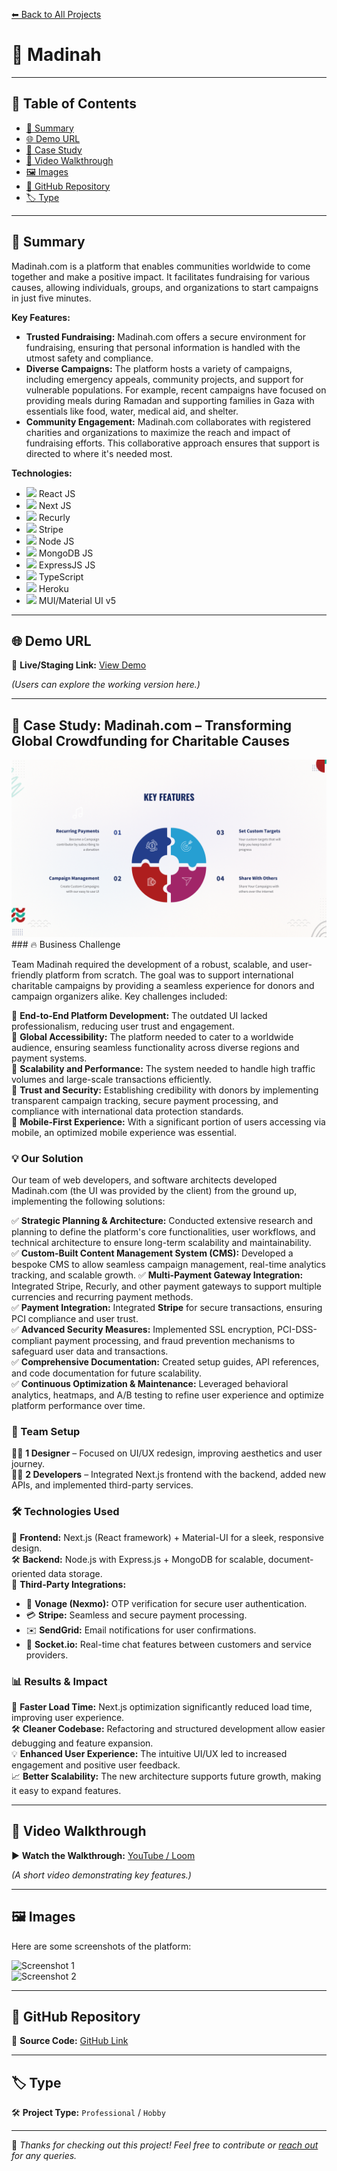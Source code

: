 [⬅ Back to All Projects](../README.md#madinah)

# 📌 Madinah

---

## 📖 Table of Contents  

- [📖 Summary](#-summary)  
- [🌐 Demo URL](#-demo-url)  
- [📑 Case Study](#-case-study)  
- [🎥 Video Walkthrough](#-video-walkthrough)  
- [🖼 Images](#-images)  
- [🔗 GitHub Repository](#-github-repository)  
- [🏷 Type](#-type)  

---

## 📖 Summary  

Madinah.com is a platform that enables communities worldwide to come together and make a positive impact. It facilitates fundraising for various causes, allowing individuals, groups, and organizations to start campaigns in just five minutes.  

**Key Features:**
- **Trusted Fundraising:** Madinah.com offers a secure environment for fundraising, ensuring that personal information is handled with the utmost safety and compliance.
- **Diverse Campaigns:** The platform hosts a variety of campaigns, including emergency appeals, community projects, and support for vulnerable populations. For example, recent campaigns have focused on providing meals during Ramadan and supporting families in Gaza with essentials like food, water, medical aid, and shelter.
- **Community Engagement:** Madinah.com collaborates with registered charities and organizations to maximize the reach and impact of fundraising efforts. This collaborative approach ensures that support is directed to where it's needed most.

**Technologies:** 
- <img src="https://encrypted-tbn0.gstatic.com/images?q=tbn:ANd9GcSlGmKtrnxElpqw3AExKXPWWBulcwjlvDJa1Q&s" width="20px"> React JS
- <img src="https://encrypted-tbn0.gstatic.com/images?q=tbn:ANd9GcT-8_YuI-40uCn2rzzrmifB-AQfdFuX0xsGvA&s" width="20px"> Next JS
- <img src="https://encrypted-tbn0.gstatic.com/images?q=tbn:ANd9GcTmA14or0Iwoiuz1iN3T3YNWe-EX0u83mka7g&s" width="20px"> Recurly
- <img src="https://encrypted-tbn0.gstatic.com/images?q=tbn:ANd9GcTiqybNCvgAj4feiTj8BZ_5qZdFqJp4S07HOA&s" width="20px"> Stripe
- <img src="https://w1.pngwing.com/pngs/885/534/png-transparent-green-grass-nodejs-javascript-react-mean-angularjs-logo-symbol-thumbnail.png" width="20px"> Node JS
- <img src="https://cdn.worldvectorlogo.com/logos/mongodb-icon-1-1.svg" width="20px"> MongoDB JS
- <img src="https://encrypted-tbn0.gstatic.com/images?q=tbn:ANd9GcR2_RY4COV565Nju7b4ZI5tsPkJQT1imxdFXg&s" width="20px"> ExpressJS JS
- <img src="https://upload.wikimedia.org/wikipedia/commons/thumb/4/4c/Typescript_logo_2020.svg/768px-Typescript_logo_2020.svg.png" width="20px"> TypeScript
- <img src="https://encrypted-tbn0.gstatic.com/images?q=tbn:ANd9GcS1MXKKbbkRKXjSmCqACjxEgULs6Jzzom3STQ&s" width="20px"> Heroku
- <img src="https://encrypted-tbn0.gstatic.com/images?q=tbn:ANd9GcT5eWKWtRacZBDc33NENsW-OdRQ9BNMgMOalg&s" width="20px"> MUI/Material UI v5

---
## 🌐 Demo URL  

🔗 **Live/Staging Link:** [View Demo](https://madinah.com)  

*(Users can explore the working version here.)*  

---

## 📑 Case Study: Madinah.com – Transforming Global Crowdfunding for Charitable Causes 
<img alt="Infographic Explaining Key Features of Madinah" src="./../assets/madinah/madinah_features.png">
### 🔥 Business Challenge  

Team Madinah required the development of a robust, scalable, and user-friendly platform from scratch. The goal was to support international charitable campaigns by providing a seamless experience for donors and campaign organizers alike. Key challenges included:  

🎯 **End-to-End Platform Development:** The outdated UI lacked professionalism, reducing user trust and engagement.  
🎯 **Global Accessibility:** The platform needed to cater to a worldwide audience, ensuring seamless functionality across diverse regions and payment systems.  
🎯 **Scalability and Performance:** The system needed to handle high traffic volumes and large-scale transactions efficiently.  
🎯 **Trust and Security:** Establishing credibility with donors by implementing transparent campaign tracking, secure payment processing, and compliance with international data protection standards.  
🎯 **Mobile-First Experience:** With a significant portion of users accessing via mobile, an optimized mobile experience was essential.  

### 💡 Our Solution  

Our team of web developers, and software architects developed Madinah.com (the UI was provided by the client) from the ground up, implementing the following solutions:  

✅ **Strategic Planning & Architecture:** Conducted extensive research and planning to define the platform's core functionalities, user workflows, and technical architecture to ensure long-term scalability and maintainability.  
✅ **Custom-Built Content Management System (CMS):** Developed a bespoke CMS to allow seamless campaign management, real-time analytics tracking, and scalable growth.
✅ **Multi-Payment Gateway Integration:** Integrated Stripe, Recurly, and other payment gateways to support multiple currencies and recurring payment methods.  
✅ **Payment Integration:** Integrated **Stripe** for secure transactions, ensuring PCI compliance and user trust.  
✅ **Advanced Security Measures:** Implemented SSL encryption, PCI-DSS-compliant payment processing, and fraud prevention mechanisms to safeguard user data and transactions.  
✅ **Comprehensive Documentation:** Created setup guides, API references, and code documentation for future scalability.  
✅ **Continuous Optimization & Maintenance:** Leveraged behavioral analytics, heatmaps, and A/B testing to refine user experience and optimize platform performance over time.  

### 👥 Team Setup  

👨‍🎨 **1 Designer** – Focused on UI/UX redesign, improving aesthetics and user journey.  
👨‍💻 **2 Developers** – Integrated Next.js frontend with the backend, added new APIs, and implemented third-party services.  

### 🛠 Technologies Used  

🚀 **Frontend:** Next.js (React framework) + Material-UI for a sleek, responsive design.  
🛠 **Backend:** Node.js with Express.js + MongoDB for scalable, document-oriented data storage.  
🔗 **Third-Party Integrations:**  
- 📲 **Vonage (Nexmo):** OTP verification for secure user authentication.  
- 💳 **Stripe:** Seamless and secure payment processing.  
- ✉️ **SendGrid:** Email notifications for user confirmations.  
- 💬 **Socket.io:** Real-time chat features between customers and service providers.  

### 📊 Results & Impact  

🚀 **Faster Load Time:** Next.js optimization significantly reduced load time, improving user experience.  
🛠 **Cleaner Codebase:** Refactoring and structured development allow easier debugging and feature expansion.  
💡 **Enhanced User Experience:** The intuitive UI/UX led to increased engagement and positive user feedback.  
📈 **Better Scalability:** The new architecture supports future growth, making it easy to expand features.  

---

## 🎥 Video Walkthrough  

▶ **Watch the Walkthrough:** [YouTube / Loom](https://example.com)  

*(A short video demonstrating key features.)*  

---

## 🖼 Images  

Here are some screenshots of the platform:  

![Screenshot 1](https://via.placeholder.com/800x400)  
![Screenshot 2](https://via.placeholder.com/800x400)  

---

## 🔗 GitHub Repository  

📂 **Source Code:** [GitHub Link](https://github.com/user/repo)  

---

## 🏷 Type  

🛠 **Project Type:** `Professional` / `Hobby`  

---

🚀 *Thanks for checking out this project! Feel free to contribute or [reach out](mailto:bhatti.asad99@gmail.com) for any queries.*  
```
